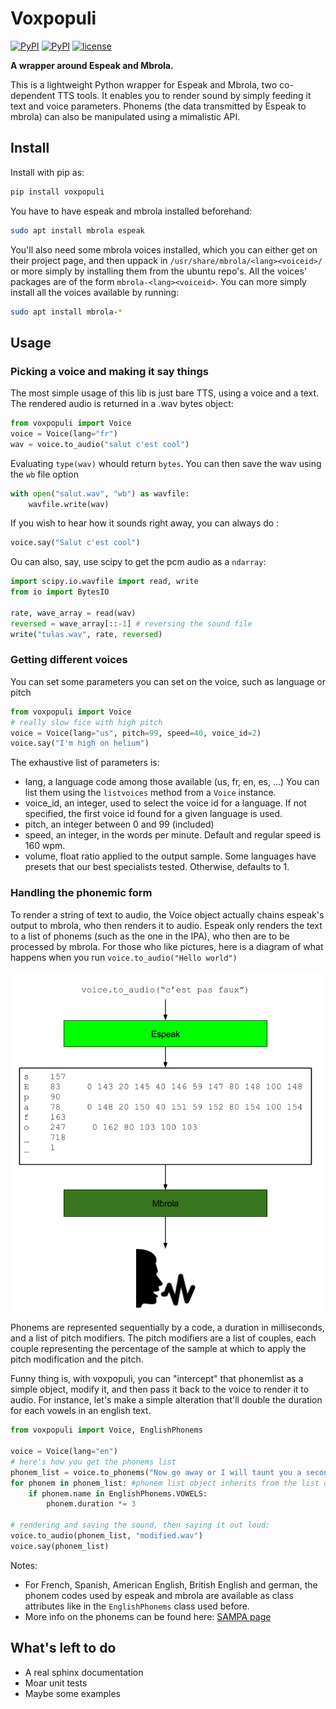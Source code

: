 # Voxpopuli
[![PyPI](https://img.shields.io/pypi/v/voxpopuli.svg)](https://pypi.python.org/pypi/voxpopuli)
[![PyPI](https://img.shields.io/pypi/pyversions/voxpopuli.svg)](http://py3readiness.org/)
[![license](https://img.shields.io/github/license/mashape/apistatus.svg)](LICENSE)

**A wrapper around Espeak and Mbrola.**

This is a lightweight Python wrapper for Espeak and Mbrola, two co-dependent TTS tools. It enables you to 
render sound by simply feeding it text and voice parameters. Phonems (the data transmitted by Espeak to
mbrola) can also be manipulated using a mimalistic API.

## Install
Install with pip as:
```sh
pip install voxpopuli
```

You have to have espeak and mbrola installed beforehand:
```sh
sudo apt install mbrola espeak
```

You'll also need some mbrola voices installed, which you can either get on their project page, 
and then uppack in `/usr/share/mbrola/<lang><voiceid>/` or more simply by 
installing them from the ubuntu repo's. All the voices' packages are of the form
`mbrola-<lang><voiceid>`. You can more simply install all the voices available
by running:
```sh
sudo apt install mbrola-*
```

## Usage

### Picking a voice and making it say things

The most simple usage of this lib is just bare TTS, using a voice and
a text. The rendered audio is returned in a .wav bytes object:
```python
from voxpopuli import Voice
voice = Voice(lang="fr")
wav = voice.to_audio("salut c'est cool")
```
Evaluating `type(wav)` whould return `bytes`. You can then save the wav using the `wb` 
file option

```python
with open("salut.wav", "wb") as wavfile:
    wavfile.write(wav)
```
If you wish to hear how it sounds right away, you can always do :
```python
voice.say("Salut c'est cool")
```

Ou can also, say, use scipy to get the pcm audio as a `ndarray`:

```python
import scipy.io.wavfile import read, write
from io import BytesIO

rate, wave_array = read(wav)
reversed = wave_array[::-1] # reversing the sound file
write("tulas.wav", rate, reversed)
```

### Getting different voices

You can set some parameters you can set on the voice, such as language or pitch

```python
from voxpopuli import Voice
# really slow fice with high pitch
voice = Voice(lang="us", pitch=99, speed=40, voice_id=2)
voice.say("I'm high on helium")
```

The exhaustive list of parameters is:

 * lang, a language code among those available (us, fr, en, es, ...) You can list
    them using the `listvoices` method from a `Voice` instance.
 * voice_id, an integer, used to select the voice id for a language. If not specified,
    the first voice id found for a given language is used.
 * pitch, an integer between 0 and 99 (included)
 * speed, an integer, in the words per minute. Default and regular speed
is 160 wpm.
 * volume, float ratio applied to the output sample. Some languages have presets
    that our best specialists tested. Otherwise, defaults to 1.

### Handling the phonemic form

To render a string of text to audio, the Voice object actually chains espeak's output
to mbrola, who then renders it to audio. Espeak only renders the text to a list of
phonems (such as the one in the IPA), who then are to be processed by mbrola.
For those who like pictures, here is a diagram of what happens when you run
`voice.to_audio("Hello world")`

![Phonems](doc/phonems.png?raw=true)

Phonems are represented sequentially by a code, a duration in milliseconds, and
a list of pitch modifiers. The pitch modifiers are a list of couples, each couple
representing the percentage of the sample at which to apply the pitch modification and
the pitch. 

Funny thing is, with voxpopuli, you can "intercept" that phonemlist as a
simple object, modify it, and then pass it back to the voice to render it to
audio. For instance, let's make a simple alteration that'll double the
duration for each vowels in an english text.

```python
from voxpopuli import Voice, EnglishPhonems

voice = Voice(lang="en")
# here's how you get the phonems list
phonem_list = voice.to_phonems("Now go away or I will taunt you a second time.") 
for phonem in phonem_list: #phonem list object inherits from the list object
    if phonem.name in EnglishPhonems.VOWELS:
        phonem.duration *= 3
        
# rendering and saving the sound, then saying it out loud:
voice.to_audio(phonem_list, "modified.wav")
voice.say(phonem_list)
```

Notes:

 * For French, Spanish, American English, British English and german, the phonem codes
 used by espeak and mbrola are available as class attributes like in the `EnglishPhonems` 
 class used before.
 * More info on the phonems can be found here: [SAMPA page](http://www.phon.ucl.ac.uk/home/sampa/)

## What's left to do

 * A real sphinx documentation
 * Moar unit tests
 * Maybe some examples
